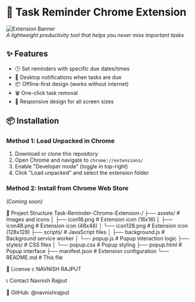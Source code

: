 # 🚀 Task Reminder Chrome Extension

![Extension Banner](assets/banner.png)  
*A lightweight productivity tool that helps you never miss important tasks*

## ✨ Features
- 🕒 Set reminders with specific due dates/times
- 🔔 Desktop notifications when tasks are due
- 📦 Offline-first design (works without internet)
- 🗑️ One-click task removal
- 📱 Responsive design for all screen sizes

## 📦 Installation
### Method 1: Load Unpacked in Chrome
1. Download or clone this repository
2. Open Chrome and navigate to `chrome://extensions/`
3. Enable "Developer mode" (toggle in top-right)
4. Click "Load unpacked" and select the extension folder

### Method 2: Install from Chrome Web Store
*(Coming soon)*

📂 Project Structure
Task-Reminder-Chrome-Extension-/
├── assets/               # Images and icons
│   ├── icon16.png        # Extension icon (16x16)
│   ├── icon48.png        # Extension icon (48x48)
│   └── icon128.png       # Extension icon (128x128)
├── scripts/              # JavaScript files
│   ├── background.js     # Background service worker
│   └── popup.js          # Popup interaction logic
├── styles/               # CSS files
│   └── popup.css         # Popup styling
├── popup.html            # Popup interface
├── manifest.json         # Extension configuration
└── README.md             # This file

📜 License
c NAVNISH RAJPUT 

📞 Contact
Navnish Rajput

🔗 GitHub: @navnishrajput
